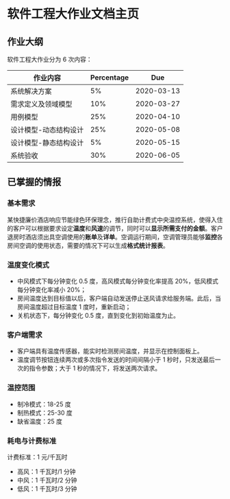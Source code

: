# 软件工程大作业文档主页

## 作业大纲

软件工程大作业分为 6 次内容：

| 作业内容              | Percentage | Due        |
| --------------------- | ---------- | ---------- |
| 系统解决方案          | 5%         | 2020-03-13 |
| 需求定义及领域模型    | 10%        | 2020-03-27 |
| 用例模型              | 25%        | 2020-04-10 |
| 设计模型-动态结构设计 | 25%        | 2020-05-08 |
| 设计模型-静态结构设计 | 5%         | 2020-05-15 |
| 系统验收              | 30%        | 2020-06-05 |

## 已掌握的情报

### 基本需求

某快捷廉价酒店响应节能绿色环保理念，推行自助计费式中央温控系统，使得入住的客户可以根据要求设定**温度**和**风速**的调节，同时可以**显示所需支付的金额**。客户退房时酒店须出具空调使用的**账单**及**详单**。空调运行期间，空调管理员能够**监控**各房间空调的使用状态，需要的情况下可以生成**格式统计报表**。

### 温度变化模式

- 中风模式下每分钟变化 0.5 度，高风模式每分钟变化率提高 20%，低风模式每分钟变化率减小 20%；
- 房间温度达到目标值以后，客户端自动发送停止送风请求给服务端。此后，当房间温度超过目标温度 1 度时，重新启动；
- 关机状态下，每分钟变化 0.5 度，直到变化到初始温度为止。

### 客户端需求

- 客户端具有温度传感器，能实时检测房间温度，并显示在控制面板上。
- 温度调节按钮连续两次或多次指令发送的时间间隔小于 1 秒时，只发送最后一次的指令参数；大于 1 秒的情况下，将发送两次请求。

### 温控范围

- 制冷模式：18-25 度
- 制热模式：25-30 度
- 缺省温度：25 度

### 耗电与计费标准

计费标准：1 元/千瓦时

- 高风：1 千瓦时/1 分钟
- 中风：1 千瓦时/2 分钟
- 低风：1 千瓦时/3 分钟

